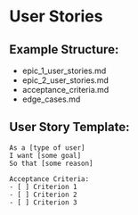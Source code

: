 # User Stories

<!-- This folder contains user stories documents -->
<!-- Add your user stories here -->

## Example Structure:
- epic_1_user_stories.md
- epic_2_user_stories.md
- acceptance_criteria.md
- edge_cases.md

## User Story Template:
```
As a [type of user]
I want [some goal]
So that [some reason]

Acceptance Criteria:
- [ ] Criterion 1
- [ ] Criterion 2
- [ ] Criterion 3
```